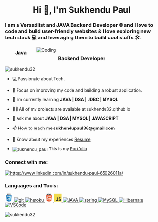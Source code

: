 
<h1 align="center">Hi 👋, I'm Sukhendu Paul</h1>
<h3 align="left">I am a Versatilist and JAVA Backend Developer 🌐 and I love to code and build user-friendly websites & I love exploring new tech stack 💻 and leveraging them to build cool stuffs 🛠️.</h3>

 <img align="right" alt="Coding" width="400" src="https://cdn.dribbble.com/users/330915/screenshots/3587000/10_coding_dribbble.gif">
<h3 align="center">Java Backend Developer</h3>

<p align="left"> <img src="https://komarev.com/ghpvc/?username=sukhendu32&label=Profile%20views&color=0e75b6&style=flat" alt="sukhendu32" /> </p>

- 💻 Passionate about Tech.

- 🎯 Focus on improving my code and building a robust application.

- 🌱 I’m currently learning **JAVA | DSA | JDBC | MYSQL**

- 👨‍💻 All of my projects are available at [sukhendu32.github.io](sukhendu32.github.io)

- 💬 Ask me about **JAVA | DSA | MYSQL | JAVASCRIPT**

- 📫 How to reach me **sukhendupaul36@gmail.com**

-  📄 Know about my experiences [Resume](https://drive.google.com/file/d/1QrN6UI-cf-KbXSw21UsBZzufkAkdbTyk/view?usp=share_link)

- <img align="center" src="https://img.icons8.com/fluency/48/null/portfolio.png" alt="sukhendu_paul" height="20" width="20" /> This is my <a href="https://sukhendu32.github.io/" target="blank">Portfolio </a>
</p>


<h3 align="left">Connect with me:</h3>
<p align="left">
<a href="https://linkedin.com/in/https://www.linkedin.com/in/sukhendu-paul-65026011a/" target="blank"><img align="center" src="https://raw.githubusercontent.com/rahuldkjain/github-profile-readme-generator/master/src/images/icons/Social/linked-in-alt.svg" alt="https://www.linkedin.com/in/sukhendu-paul-65026011a/" height="30" width="40" /></a>
</p>

<h3 align="left">Languages and Tools:</h3>
<p align="left"> <a href="https://www.w3schools.com/css/" target="_blank" rel="noreferrer"> <img src="https://raw.githubusercontent.com/devicons/devicon/master/icons/css3/css3-original-wordmark.svg" alt="css3" style="width:5%"/> </a> <a href="https://git-scm.com/" target="_blank" rel="noreferrer"> <img src="https://www.vectorlogo.zone/logos/git-scm/git-scm-icon.svg" alt="git" style="width:5%""/> </a> <a href="https://heroku.com" target="_blank" rel="noreferrer"> <img src="https://www.vectorlogo.zone/logos/heroku/heroku-icon.svg" alt="heroku" style="width:5%"/> </a> <a href="https://www.w3.org/html/" target="_blank" rel="noreferrer"> <img src="https://raw.githubusercontent.com/devicons/devicon/master/icons/html5/html5-original-wordmark.svg" alt="html5" style="width:5%"/> </a> <a href="https://developer.mozilla.org/en-US/docs/Web/JavaScript" target="_blank" rel="noreferrer"> <img src="https://raw.githubusercontent.com/devicons/devicon/master/icons/javascript/javascript-original.svg" alt="javascript" style="width:5%"/> </a>
</a> <a href="" target="_blank" rel="noreferrer"> <img src="https://brandslogos.com/wp-content/uploads/images/large/java-logo-1.png" alt="JAVA" style="width:5%"/> </a>
<a href="https://spring.io/" target="_blank" rel="noreferrer"> <img src="https://www.vectorlogo.zone/logos/springio/springio-icon.svg" alt="spring" style="width:5%"/> </a>
  </a> <a href="" target="_blank" rel="noreferrer"> <img src="https://cdn-icons-png.flaticon.com/512/5968/5968313.png" alt="MySQL" style="width:5%"/> </a>
  </a> <a href="" target="_blank" rel="noreferrer"> <img src="https://hibernate.org/images/hibernate_icon_whitebkg.svg" alt="Hibernate" style="width:5%"/> </a>
  </a> <a href="" target="_blank" rel="noreferrer"> <img src="https://upload.wikimedia.org/wikipedia/commons/thumb/9/9a/Visual_Studio_Code_1.35_icon.svg/2048px-Visual_Studio_Code_1.35_icon.svg.png" alt="VSCode" style="width:5%"/> </a></p>
 





<p><img align="left" src="https://github-readme-stats.vercel.app/api/top-langs?username=sukhendu32&show_icons=true&locale=en&layout=compact" alt="sukhendu32" /></p>

